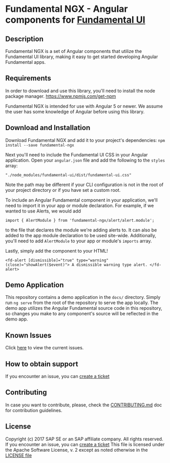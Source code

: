 # Fundamental NGX - Angular components for [Fundamental UI](https://github.com/SAP/fundamental)

## Description
Fundamental NGX is a set of Angular components that utilize the Fundamental UI library, making it easy to get started developing Angular Fundamental apps.

## Requirements
In order to download and use this library, you'll need to install the node package manager.
https://www.npmjs.com/get-npm

Fundamental NGX is intended for use with Angular 5 or newer.  We assume the user has some knowledge of Angular before using this library.

## Download and Installation
Download Fundamental NGX and add it to your project's dependencies:
`npm install --save fundamental-ngx`

Next you'll need to include the Fundamental UI CSS in your Angular application.  Open your `angular.json` file and add the following to the `styles` array:

`"./node_modules/fundamental-ui/dist/fundamental-ui.css"`

Note the path may be different if your CLI configuration is not in the root of your project directory or if you have set a custom root.

To include an Angular Fundamental component in your application, we'll need to import it in your app or module declaration.  For example, if we wanted to use Alerts, we would add

`import { AlertModule } from 'fundamental-ngx/alert/alert.module';`

to the file that declares the module we're adding alerts to.  It can also be added to the app module declaration to be used site-wide.  Additionally, you'll need to add `AlertModule` to your app or module's `imports` array.

Lastly, simply add the component to your HTML!  

`
      <fd-alert [dismissible]="true" type="warning" (close)="showAlert($event)">
        A dismissible warning type alert.
      </fd-alert>
`

## Demo Application
This repository contains a demo application in the `docs/` directory.  Simply run `ng serve` from the root of the repository to serve the app locally.  The demo app utilizes the Angular Fundamental source code in this repository, so changes you make to any component's source will be reflected in the demo app.

## Known Issues
Click [here](https://github.com/SAP/fundamental-ngx/issues) to view the current issues.

## How to obtain support
If you encounter an issue, you can [create a ticket](https://github.com/SAP/fundamental-ngx/issues)

## Contributing
In case you want to contribute, please, check the [CONTRIBUTING.md](./CONTRIBUTING.md) doc for contribution guidelines.

## License
Copyright (c) 2017 SAP SE or an SAP affiliate company. All rights reserved.
If you encounter an issue, you can [create a ticket](https://github.com/SAP/fundamental-ngx/issues)
This file is licensed under the Apache Software License, v. 2 except as noted otherwise in the [LICENSE file](https://github.com/SAP/fundamental-ngx/blob/master/LICENSE.txt)